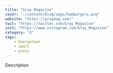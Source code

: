 ```yaml
---
title: "Gray Magazine"
cover: "./content/blog/imgs/hamburgers.png"
website: "https://graymag.com/"
twit: "https://twitter.com/Gray_Magazine"
inst: "https://www.instagram.com/Gray_Magazine"
category: "G"
tags:
    - Georgetown
    - small
    - press
---
```


Description
